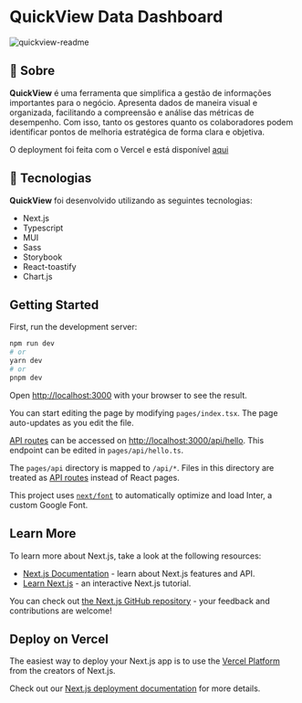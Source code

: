 # QuickView Data Dashboard

![quickview-readme](https://github.com/Sellucas/restaurant-website/assets/75432770/5e103d5e-f4c9-412e-b3c7-d18cbeda30fe)

## 💾 Sobre

**QuickView** é uma ferramenta que simplifica a gestão de informações importantes para o negócio. Apresenta dados de maneira visual e organizada, facilitando a compreensão e análise das métricas de desempenho. Com isso, tanto os gestores quanto os colaboradores podem identificar pontos de melhoria estratégica de forma clara e objetiva.

O deployment foi feita com o Vercel e está disponível [aqui](https://github.com/Sellucas)

## 🚀 Tecnologias

**QuickView** foi desenvolvido utilizando as seguintes tecnologias:

- Next.js
- Typescript
- MUI
- Sass
- Storybook
- React-toastify
- Chart.js

## Getting Started

First, run the development server:

```bash
npm run dev
# or
yarn dev
# or
pnpm dev
```

Open [http://localhost:3000](http://localhost:3000) with your browser to see the result.

You can start editing the page by modifying `pages/index.tsx`. The page auto-updates as you edit the file.

[API routes](https://nextjs.org/docs/api-routes/introduction) can be accessed on [http://localhost:3000/api/hello](http://localhost:3000/api/hello). This endpoint can be edited in `pages/api/hello.ts`.

The `pages/api` directory is mapped to `/api/*`. Files in this directory are treated as [API routes](https://nextjs.org/docs/api-routes/introduction) instead of React pages.

This project uses [`next/font`](https://nextjs.org/docs/basic-features/font-optimization) to automatically optimize and load Inter, a custom Google Font.

## Learn More

To learn more about Next.js, take a look at the following resources:

- [Next.js Documentation](https://nextjs.org/docs) - learn about Next.js features and API.
- [Learn Next.js](https://nextjs.org/learn) - an interactive Next.js tutorial.

You can check out [the Next.js GitHub repository](https://github.com/vercel/next.js/) - your feedback and contributions are welcome!

## Deploy on Vercel

The easiest way to deploy your Next.js app is to use the [Vercel Platform](https://vercel.com/new?utm_medium=default-template&filter=next.js&utm_source=create-next-app&utm_campaign=create-next-app-readme) from the creators of Next.js.

Check out our [Next.js deployment documentation](https://nextjs.org/docs/deployment) for more details.

